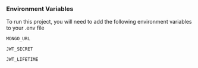 ### Environment Variables

To run this project, you will need to add the following environment variables to your .env file

`MONGO_URL`

`JWT_SECRET`

`JWT_LIFETIME`
